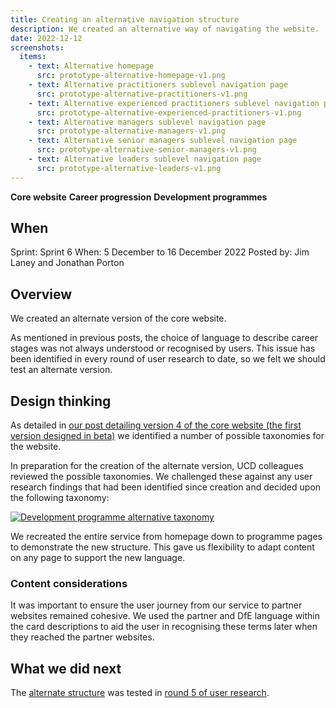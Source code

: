 ```yaml
---
title: Creating an alternative navigation structure
description: We created an alternative way of navigating the website.
date: 2022-12-12
screenshots:
  items:
    - text: Alternative homepage
      src: prototype-alternative-homepage-v1.png
    - text: Alternative practitioners sublevel navigation page
      src: prototype-alternative-practitioners-v1.png
    - text: Alternative experienced practitioners sublevel navigation page
      src: prototype-alternative-experienced-practitioners-v1.png
    - text: Alternative managers sublevel navigation page
      src: prototype-alternative-managers-v1.png
    - text: Alternative senior managers sublevel navigation page
      src: prototype-alternative-senior-managers-v1.png
    - text: Alternative leaders sublevel navigation page
      src: prototype-alternative-leaders-v1.png
---
```


<strong class="govuk-tag govuk-tag--turquoise">Core website</strong>&nbsp;<strong class="govuk-tag govuk-tag--purple">Career progression</strong>&nbsp;<strong class="govuk-tag govuk-tag--blue">Development programmes</strong>

## When
Sprint: Sprint 6
When: 5 December to 16 December 2022
Posted by: Jim Laney and Jonathan Porton

## Overview
We created an alternate version of the core website.

As mentioned in previous posts, the choice of language to describe career stages was not always understood or recognised by users. This issue has been identified in every round of user research to date, so we felt we should test an alternate version.

## Design thinking
As detailed in <a href="/beta-phase/core-website-v4/#creating-a-taxonomy">our post detailing version 4 of the core website (the first version designed in beta)</a> we identified a number of possible taxonomies for the website.

In preparation for the creation of the alternate version, UCD colleagues reviewed the possible taxonomies. We challenged these against any user research findings that had been identified since creation and decided upon the following taxonomy:

<a href="taxonomy-alternative-v1.png" target="_blank">![Development programme alternative taxonomy](taxonomy-alternative-v1.png "Development programme alternative taxonomy")</a>

We recreated the entire service from homepage down to programme pages to demonstrate the new structure. This gave us flexibility to adapt content on any page to support the new language.

### Content considerations
It was important to ensure the user journey from our service to partner websites remained cohesive. We used the partner and DfE language within the card descriptions to aid the user in recognising these terms later when they reached the partner websites.

## What we did next

The <a href="https://vcf-sw-career-dev-prototype.herokuapp.com/beta-sprint-6/alternative-structure/home">alternate structure</a> was tested in <a href="https://educationgovuk.sharepoint.com.mcas.ms/:p:/r/sites/Vulnerablechildrenandfamiliesportfolio/_layouts/15/Doc.aspx?sourcedoc=%7B0326D95E-CA32-59F9-C99A-F842C999987F%7D&file=Beta%20Round%205%20UR%20Findings.pptx&action=edit&mobileredirect=true">round 5 of user research</a>.
